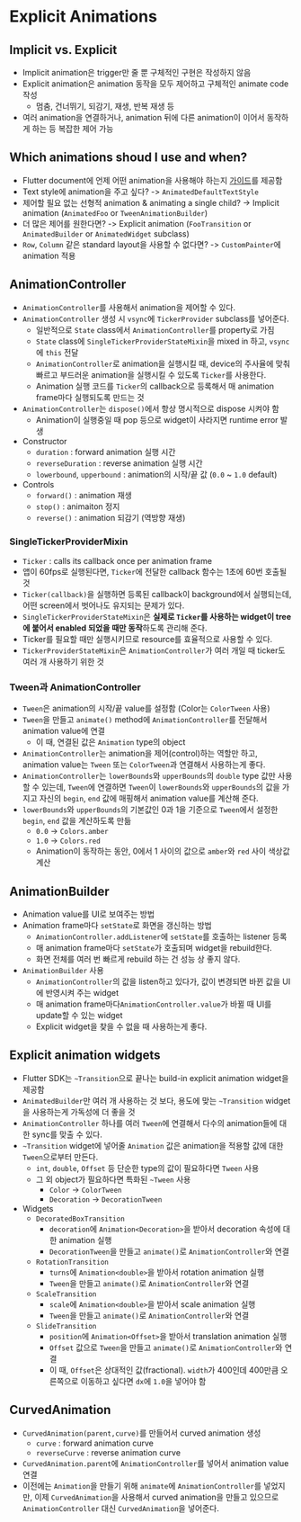 # Explicit Animations

## Implicit vs. Explicit

- Implicit animation은 trigger만 줄 뿐 구체적인 구현은 작성하지 않음
- Explicit animation은 animation 동작을 모두 제어하고 구체적인 animate code 작성
  - 멈춤, 건너뛰기, 되감기, 재생, 반복 재생 등
- 여러 animation을 연결하거나, animation 뒤에 다른 animation이 이어서 동작하게 하는 등 복잡한 제어 가능

## Which animations shoud I use and when?

- Flutter document에 언제 어떤 animation을 사용해야 하는지 [가이드](https://docs.flutter.dev/assets/images/docs/ui/animations/animation-decision-tree.png)를 제공함
- Text style에 animation을 주고 싶다? -> `AnimatedDefaultTextStyle`
- 제어할 필요 없는 선형적 animation & animating a single child? -> Implicit animation (`AnimatedFoo` or `TweenAnimationBuilder`)
- 더 많은 제어를 원한다면? -> Explicit animation (`FooTransition` or `AnimatedBuilder` or `AnimatedWidget` subclass)
- `Row`, `Column` 같은 standard layout을 사용할 수 없다면? -> `CustomPainter`에 animation 적용

## AnimationController

- `AnimationController`를 사용해서 animation을 제어할 수 있다.
- `AnimationController` 생성 시 `vsync`에 `TickerProvider` subclass를 넣어준다.
  - 일반적으로 `State` class에서 `AnimationController`를 property로 가짐
  - `State` class에 `SingleTickerProviderStateMixin`을 mixed in 하고, `vsync`에 `this` 전달
  - `AnimationController`로 animation을 실행시킬 때, device의 주사율에 맞춰 빠르고 부드러운 animation을 실행시킬 수 있도록 `Ticker`를 사용한다.
  - Animation 실행 코드를 `Ticker`의 callback으로 등록해서 매 animation frame마다 실행되도록 만드는 것
- `AnimationController`는 `dispose()`에서 항상 명시적으로 dispose 시켜야 함
  - Animation이 실행중일 때 pop 등으로 widget이 사라지면 runtime error 발생
- Constructor
  - `duration` : forward animation 실행 시간
  - `reverseDuration` : reverse animation 실행 시간
  - `lowerbound`, `upperbound` : animation의 시작/끝 값 (`0.0` ~ `1.0` default)
- Controls
  - `forward()` : animation 재생
  - `stop()` : animaiton 정지
  - `reverse()` : animation 되감기 (역방향 재생)

### SingleTickerProviderMixin

- `Ticker` : calls its callback once per animation frame
- 앱이 60fps로 실행된다면, `Ticker`에 전달한 callback 함수는 1초에 60번 호출될 것
- `Ticker(callback)`을 실행하면 등록된 callback이 background에서 실행되는데, 어떤 screen에서 벗어나도 유지되는 문제가 있다.
- `SingleTickerProviderStateMixin`은 **실제로 `Ticker`를 사용하는 widget이 tree에 붙어서 enabled 되었을 때만 동작**하도록 관리해 준다.
- Ticker를 필요할 때만 실행시키므로 resource를 효율적으로 사용할 수 있다.
- `TickerProviderStateMixin`은 `AnimationController`가 여러 개일 때 ticker도 여러 개 사용하기 위한 것

### Tween과 AnimationController

- `Tween`은 animation의 시작/끝 value를 설정함 (Color는 `ColorTween` 사용)
- `Tween`을 만들고 `animate()` method에 `AnimationController`를 전달해서 animation value에 연결
  - 이 때, 연결된 값은 `Animation` type의 object
- `AnimationController`는 animation을 제어(control)하는 역할만 하고, animation value는 `Tween` 또는 `ColorTween`과 연결해서 사용하는게 좋다.
- `AnimationController`는 `lowerBounds`와 `upperBounds`의 `double` type 값만 사용할 수 있는데, `Tween`에 연결하면 `Tween`이 `lowerBounds`와 `upperBounds`의 값을 가지고 자신의 `begin`, `end` 값에 매핑해서 animation value를 계산해 준다.
- `lowerBounds`와 `upperBounds`의 기본값인 0과 1을 기준으로 `Tween`에서 설정한 `begin`, `end` 값을 계산하도록 만듦
  - `0.0` -> `Colors.amber`
  - `1.0` -> `Colors.red`
  - Animation이 동작하는 동안, 0에서 1 사이의 값으로 `amber`와 `red` 사이 색상값 계산

## AnimationBuilder

- Animation value를 UI로 보여주는 방법
- Animation frame마다 `setState`로 화면을 갱신하는 방법
  - `AnimationController.addListener`에 `setState`를 호출하는 listener 등록
  - 매 animation frame마다 `setState`가 호출되며 widget을 rebuild한다.
  - 화면 전체를 여러 번 빠르게 rebuild 하는 건 성능 상 좋지 않다.
- `AnimationBuilder` 사용
  - `AnimationController`의 값을 listen하고 있다가, 값이 변경되면 바뀐 값을 UI에 반영시켜 주는 widget
  - 매 animation frame마다`AnimationController.value`가 바뀔 때 UI를 update할 수 있는 widget
  - Explicit widget을 찾을 수 없을 때 사용하는게 좋다.

## Explicit animation widgets

- Flutter SDK는 `~Transition`으로 끝나는 build-in explicit animation widget을 제공함
- `AnimatedBuilder`만 여러 개 사용하는 것 보다, 용도에 맞는 `~Transition` widget을 사용하는게 가독성에 더 좋을 것
- `AnimationController` 하나를 여러 `Tween`에 연결해서 다수의 animation들에 대한 sync를 맞출 수 있다.
- `~Transition` widget에 넣어줄 `Animation` 값은 animation을 적용할 값에 대한 `Tween`으로부터 만든다.
  - `int`, `double`, `Offset` 등 단순한 type의 값이 필요하다면 `Tween` 사용
  - 그 외 object가 필요하다면 특화된 `~Tween` 사용
    - `Color` -> `ColorTween`
    - `Decoration` -> `DecorationTween`
- Widgets
  - `DecoratedBoxTransition`
    - `decoration`에 `Animation<Decoration>`을 받아서 decoration 속성에 대한 animation 실행
    - `DecorationTween`을 만들고 `animate()`로 `AnimationController`와 연결
  - `RotationTransition`
    - `turns`에 `Animation<double>`을 받아서 rotation animation 실행
    - `Tween`을 만들고 `animate()`로 `AnimationController`와 연결
  - `ScaleTransition`
    - `scale`에 `Animation<double>`을 받아서 scale animation 실행
    - `Tween`을 만들고 `animate()`로 `AnimationController`와 연결
  - `SlideTransition`
    - `position`에 `Animation<Offset>`을 받아서 translation animation 실행
    - `Offset` 값으로 `Tween`을 만들고 `animate()`로 `AnimationController`와 연결
    - 이 때, `Offset`은 상대적인 값(fractional). `width`가 400인데 400만큼 오른쪽으로 이동하고 싶다면 `dx`에 `1.0`을 넣어야 함

## CurvedAnimation

- `CurvedAnimation(parent,curve)`를 만들어서 curved animation 생성
  - `curve` : forward animation curve
  - `reverseCurve` : reverse animation curve
- `CurvedAnimation.parent`에 `AnimationController`를 넣어서 animation value 연결
- 이전에는 `Animation`을 만들기 위해 `animate`에 `AnimationController`를 넣었지만, 이제 `CurvedAnimation`을 사용해서 curved animation을 만들고 있으므로 `AnimationController` 대신 `CurvedAnimation`을 넣어준다.
